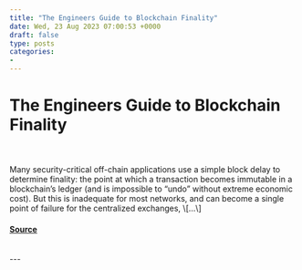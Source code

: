 ```yaml
---
title: "The Engineers Guide to Blockchain Finality"
date: Wed, 23 Aug 2023 07:00:53 +0000
draft: false
type: posts
categories: 
- 
---
```

# The Engineers Guide to Blockchain Finality

<br/>

<br/>
Many security-critical off-chain applications use a simple block delay to determine finality: the point at which a transaction becomes immutable in a blockchain’s ledger (and is impossible to “undo” without extreme economic cost). But this is inadequate for most networks, and can become a single point of failure for the centralized exchanges, \[…\]

#### [Source](https://blog.trailofbits.com/2023/08/23/the-engineers-guide-to-blockchain-finality/)

<br/>
---
